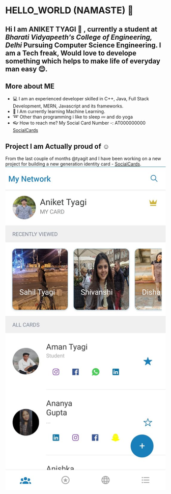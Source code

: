 # HELLO_WORLD (NAMASTE) :pray:

Hi I am **ANIKET TYAGI** :wave: , currently a student at _Bharati Vidyapeeth's College of Engineering, Delhi_ Pursuing **Computer Science Engineering**. I am a Tech freak, Would love to develope something which helps to make life of everyday man easy :relieved:. 
---
## More about ME
* :computer: I am an experienced developer skilled in C++, Java, Full Stack Development, MERN, Javascript and its frameworks.
* :christmas_tree: I Am currently learning Machine Learning.
* :loop: Other than programming i like to sleep :zzz:  and do yoga 
* :eyeglasses: How to reach me? My Social Card Number -: AT000000000 [SocialCards](https://socialcards.net/sc?cno=AT000000000)

## Project I am Actually proud of :relaxed:
From the last couple of months @tyagit and I have been working on a new project for building a new generation identity card - [SocialCards](https://socialcards.net).
![My Network](/assets/MyNetwork.png)




